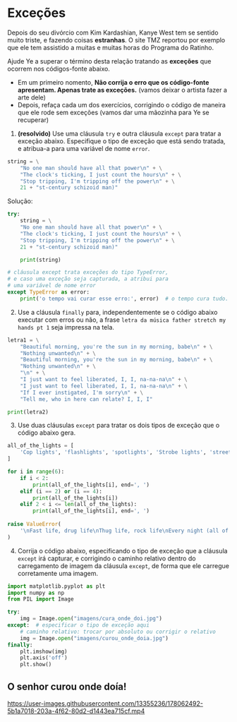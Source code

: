 # Exceções

Depois do seu divórcio com Kim Kardashian, Kanye West tem se sentido muito triste,
e fazendo coisas **estranhas**. O site TMZ reportou por exemplo que ele tem 
assistido a muitas e muitas horas do Programa do Ratinho. 

Ajude Ye a superar o término desta relação tratando as **exceções** que ocorrem
nos códigos-fonte abaixo.

* Em um primeiro nomento, **Não corrija o erro que os código-fonte apresentam. 
Apenas trate as exceções.** (vamos deixar o artista fazer a arte dele)
* Depois, refaça cada um dos exercícios, corrigindo o código de maneira que ele
  rode sem exceções (vamos dar uma mãozinha para Ye se recuperar)


1. **(resolvido)** Use uma cláusula `try` e outra cláusula `except` para tratar
   a exceção abaixo. Especifique o tipo de exceção que está sendo tratada, e 
   atribua-a para uma variável de nome `error`.

```python
string = \
    "No one man should have all that power\n" + \
    "The clock's ticking, I just count the hours\n" + \
    "Stop tripping, I'm tripping off the power\n" + \
    21 + "st-century schizoid man)"
```

Solução:

```python
try:
    string = \
    "No one man should have all that power\n" + \
    "The clock's ticking, I just count the hours\n" + \
    "Stop tripping, I'm tripping off the power\n" + \
    21 + "st-century schizoid man)"

    print(string)

# cláusula except trata exceções do tipo TypeError, 
# e caso uma exceção seja capturada, a atribui para 
# uma variável de nome error
except TypeError as error:  
    print('o tempo vai curar esse erro:', error)  # o tempo cura tudo.
```

2. Use a cláusula `finally` para, independentemente se o código abaixo executar
   com erros ou não, a frase `letra da música father stretch my hands pt 1` 
   seja impressa na tela.

```python
letra1 = \
    "Beautiful morning, you're the sun in my morning, babe\n" + \
    "Nothing unwanted\n" + \
    "Beautiful morning, you're the sun in my morning, babe\n" + \
    "Nothing unwanted\n" + \
    "\n" + \
    "I just want to feel liberated, I, I, na-na-na\n" + \
    "I just want to feel liberated, I, I, na-na-na\n" + \
    "If I ever instigated, I'm sorry\n" + \
    "Tell me, who in here can relate? I, I, I"

print(letra2)
```

3. Use duas cláusulas `except` para tratar os dois tipos de exceção que o código
   abaixo gera.

```python
all_of_the_lights = [
    'Cop lights', 'flashlights', 'spotlights', 'Strobe lights', 'street lights'
]

for i in range(6):
    if i < 2:
        print(all_of_the_lights[i], end=', ')
    elif (i == 2) or (i == 4):
        print(all_of_the_lights[i])
    elif 2 < i <= len(all_of_the_lights):
        print(all_of_the_lights[i], end=', ')
    
raise ValueError(
    '\nFast life, drug life\nThug life, rock life\nEvery night (all of the nights)'
)
```

4. Corrija o código abaixo, especificando o tipo de exceção que a cláusula 
`except` irá capturar, e corrigindo o caminho relativo dentro do carregamento
de imagem da cláusula `except`, de forma que ele carregue corretamente uma imagem.

```python
import matplotlib.pyplot as plt
import numpy as np
from PIL import Image

try:
    img = Image.open("imagens/cura_onde_doi.jpg")  
except:  # especificar o tipo de exceção aqui
    # caminho relativo: trocar por absoluto ou corrigir o relativo
    img = Image.open("imagens/curou_onde_doia.jpg")  
finally:
    plt.imshow(img)
    plt.axis('off')
    plt.show()
```

## O senhor curou onde doía!

https://user-images.githubusercontent.com/13355236/178062492-5b1a7018-203a-4f62-80d2-d1443ea715cf.mp4



